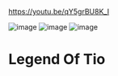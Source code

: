 https://youtu.be/qY5grBU8K_I

![image](https://github.com/Squid5O/TIO6_1/assets/101494070/28fb46d6-989c-43ce-9ea4-da24596ca451)
![image](https://github.com/Squid5O/TIO6_1/assets/101494070/8fe42710-0a7e-41ef-bdb6-42ed99bf1442)
![image](https://github.com/Squid5O/TIO6_1/assets/101494070/e0cb8d52-d5c8-4e3d-9698-2bbad7eba715)

# Legend Of Tio
